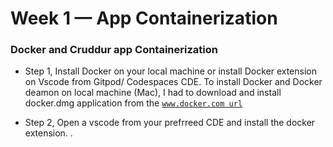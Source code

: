 # Week 1 — App Containerization

### Docker and Cruddur app Containerization


- Step 1, Install Docker on your local machine or install Docker extension on Vscode from Gitpod/ Codespaces CDE.
To install Docker and Docker deamon on local machine (Mac), I had to download and install docker.dmg application from the  [`www.docker.com url`](https://docs.docker.com/desktop/install/mac-install/)

- Step 2, Open a vscode from your prefrreed CDE and install the docker extension.
.[]()
